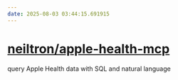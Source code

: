 ```yaml
---
date: 2025-08-03 03:44:15.691915
---
```


# [neiltron/apple-health-mcp](https://github.com/neiltron/apple-health-mcp)

query Apple Health data with SQL and natural language
